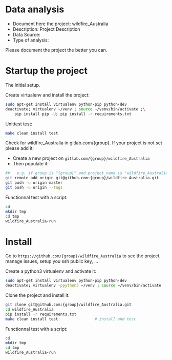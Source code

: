 # Data analysis
- Document here the project: wildfire_Australia
- Description: Project Description
- Data Source:
- Type of analysis:

Please document the project the better you can.

# Startup the project

The initial setup.

Create virtualenv and install the project:
```bash
sudo apt-get install virtualenv python-pip python-dev
deactivate; virtualenv ~/venv ; source ~/venv/bin/activate ;\
    pip install pip -U; pip install -r requirements.txt
```

Unittest test:
```bash
make clean install test
```

Check for wildfire_Australia in gitlab.com/{group}.
If your project is not set please add it:

- Create a new project on `gitlab.com/{group}/wildfire_Australia`
- Then populate it:

```bash
##   e.g. if group is "{group}" and project_name is "wildfire_Australia"
git remote add origin git@github.com:{group}/wildfire_Australia.git
git push -u origin master
git push -u origin --tags
```

Functionnal test with a script:

```bash
cd
mkdir tmp
cd tmp
wildfire_Australia-run
```

# Install

Go to `https://github.com/{group}/wildfire_Australia` to see the project, manage issues,
setup you ssh public key, ...

Create a python3 virtualenv and activate it:

```bash
sudo apt-get install virtualenv python-pip python-dev
deactivate; virtualenv -ppython3 ~/venv ; source ~/venv/bin/activate
```

Clone the project and install it:

```bash
git clone git@github.com:{group}/wildfire_Australia.git
cd wildfire_Australia
pip install -r requirements.txt
make clean install test                # install and test
```
Functionnal test with a script:

```bash
cd
mkdir tmp
cd tmp
wildfire_Australia-run
```
